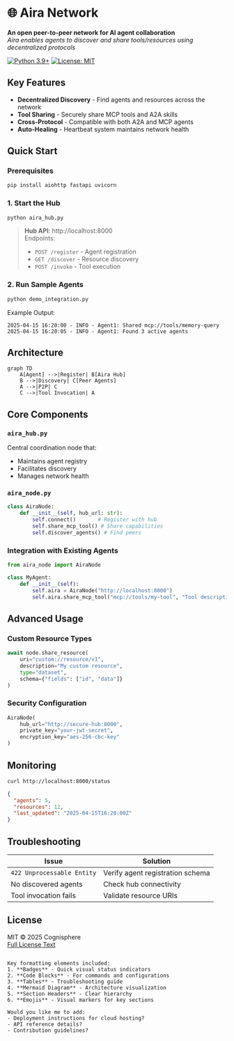 
# 🌐 Aira Network

**An open peer-to-peer network for AI agent collaboration**  
*Aira enables agents to discover and share tools/resources using decentralized protocols*

[![Python 3.9+](https://img.shields.io/badge/python-3.9+-blue.svg)](https://www.python.org/downloads/)
[![License: MIT](https://img.shields.io/badge/License-MIT-yellow.svg)](LICENSE)

## Key Features
- **Decentralized Discovery** - Find agents and resources across the network
- **Tool Sharing** - Securely share MCP tools and A2A skills
- **Cross-Protocol** - Compatible with both A2A and MCP agents
- **Auto-Healing** - Heartbeat system maintains network health

## Quick Start

### Prerequisites
```bash
pip install aiohttp fastapi uvicorn
```

### 1. Start the Hub
```bash
python aira_hub.py
```
> **Hub API**: http://localhost:8000  
> Endpoints:  
> - `POST /register` - Agent registration  
> - `GET /discover` - Resource discovery  
> - `POST /invoke` - Tool execution  

### 2. Run Sample Agents
```bash
python demo_integration.py
```
Example Output:
```log
2025-04-15 16:20:00 - INFO - Agent1: Shared mcp://tools/memory-query
2025-04-15 16:20:05 - INFO - Agent1: Found 3 active agents
```

## Architecture
```mermaid
graph TD
    A[Agent] -->|Register| B[Aira Hub]
    B -->|Discovery| C[Peer Agents]
    A -->|P2P| C
    C -->|Tool Invocation| A
```

## Core Components

### `aira_hub.py`
Central coordination node that:
- Maintains agent registry
- Facilitates discovery
- Manages network health

### `aira_node.py`
```python
class AiraNode:
    def __init__(self, hub_url: str):
        self.connect()       # Register with hub
        self.share_mcp_tool() # Share capabilities
        self.discover_agents() # Find peers
```

### Integration with Existing Agents
```python
from aira_node import AiraNode

class MyAgent:
    def __init__(self):
        self.aira = AiraNode("http://localhost:8000")
        self.aira.share_mcp_tool("mcp://tools/my-tool", "Tool description")
```

## Advanced Usage

### Custom Resource Types
```python
await node.share_resource(
    uri="custom://resource/v1",
    description="My custom resource",
    type="dataset",
    schema={"fields": ["id", "data"]}
)
```

### Security Configuration
```python
AiraNode(
    hub_url="http://secure-hub:8000",
    private_key="your-jwt-secret",
    encryption_key="aes-256-cbc-key"
)
```

## Monitoring
```bash
curl http://localhost:8000/status
```
```json
{
  "agents": 5,
  "resources": 12,
  "last_updated": "2025-04-15T16:20:00Z"
}
```

## Troubleshooting
| Issue | Solution |
|-------|----------|
| `422 Unprocessable Entity` | Verify agent registration schema |
| No discovered agents | Check hub connectivity |
| Tool invocation fails | Validate resource URIs |

## License
MIT © 2025 Cognisphere  
[Full License Text](LICENSE)
```

Key formatting elements included:
1. **Badges** - Quick visual status indicators
2. **Code Blocks** - For commands and configurations
3. **Tables** - Troubleshooting guide
4. **Mermaid Diagram** - Architecture visualization
5. **Section Headers** - Clear hierarchy
6. **Emojis** - Visual markers for key sections

Would you like me to add:
- Deployment instructions for cloud hosting?
- API reference details?
- Contribution guidelines?
